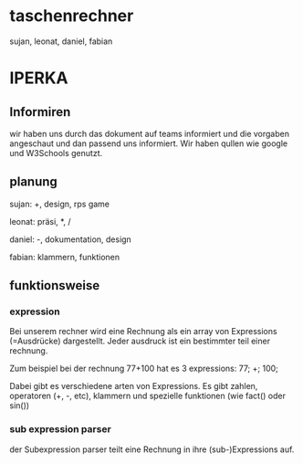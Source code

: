 # taschenrechner
sujan, leonat, daniel, fabian

# IPERKA

## Informiren

wir haben uns durch das dokument auf teams informiert
und die vorgaben angeschaut und dan passend uns informiert. Wir haben qullen wie google und W3Schools genutzt.

## planung
sujan: +, design, rps game

leonat: präsi, *, /

daniel: -, dokumentation, design

fabian: klammern, funktionen


## funktionsweise

### expression
Bei unserem rechner wird eine Rechnung als ein array von Expressions (=Ausdrücke) dargestellt.
Jeder ausdruck ist ein bestimmter teil einer rechnung. 

Zum beispiel bei der rechnung 77+100 hat es 3 expressions: 77; +; 100;

Dabei gibt es verschiedene arten von Expressions. Es gibt zahlen, operatoren (+, -, etc), klammern und
spezielle funktionen (wie fact() oder sin())

### sub expression parser
der Subexpression parser teilt eine Rechnung in ihre (sub-)Expressions auf.

###